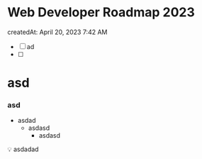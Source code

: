 # Web Developer Roadmap 2023

createdAt: April 20, 2023 7:42 AM

- [ ]  ad
- [ ]  

# asd

### asd

- asdad
    - asdasd
        - asdasd

<aside>
💡 asdadad

</aside>